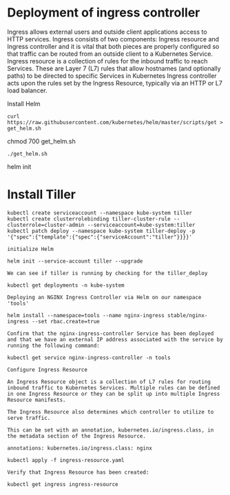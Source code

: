 # Deployment of ingress controller 

Ingress allows external users and outside client applications access to HTTP services. Ingress consists of two components: 
Ingress resource and Ingress controller and it is vital that both pieces are properly configured so that traffic can be routed from an outside client to a Kubernetes Service.
	Ingress resource is a collection of rules for the inbound traffic to reach Services. These are Layer 7 (L7) rules that allow hostnames (and optionally paths) to be directed to specific Services in Kubernetes
	Ingress controller acts upon the rules set by the Ingress Resource, typically via an HTTP or L7 load balancer.

Install Helm
```
curl https://raw.githubusercontent.com/kubernetes/helm/master/scripts/get > get_helm.sh
```
chmod 700 get_helm.sh
```
./get_helm.sh
```
helm init

# Install Tiller
```
kubectl create serviceaccount --namespace kube-system tiller
kubectl create clusterrolebinding tiller-cluster-rule --clusterrole=cluster-admin --serviceaccount=kube-system:tiller
kubectl patch deploy --namespace kube-system tiller-deploy -p '{"spec":{"template":{"spec":{"serviceAccount":"tiller"}}}}'

initialize Helm

helm init --service-account tiller --upgrade

We can see if tiller is running by checking for the tiller_deploy

kubectl get deployments -n kube-system

Deploying an NGINX Ingress Controller via Helm on our namespace 'tools'

helm install --namespace=tools --name nginx-ingress stable/nginx-ingress --set rbac.create=true 

Confirm that the nginx-ingress-controller Service has been deployed and that we have an external IP address associated with the service by running the following command:

kubectl get service nginx-ingress-controller -n tools

Configure Ingress Resource

An Ingress Resource object is a collection of L7 rules for routing inbound traffic to Kubernetes Services. Multiple rules can be defined in one Ingress Resource or they can be split up into multiple Ingress Resource manifests.

The Ingress Resource also determines which controller to utilize to serve traffic.

This can be set with an annotation, kubernetes.io/ingress.class, in the metadata section of the Ingress Resource.

annotations: kubernetes.io/ingress.class: nginx

kubectl apply -f ingress-resource.yaml

Verify that Ingress Resource has been created:

kubectl get ingress ingress-resource


